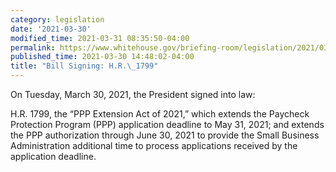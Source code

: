 ```yaml
---
category: legislation
date: '2021-03-30'
modified_time: 2021-03-31 08:35:50-04:00
permalink: https://www.whitehouse.gov/briefing-room/legislation/2021/03/30/press-release-bill-signing-h-r-1799/
published_time: 2021-03-30 14:48:02-04:00
title: "Bill Signing: H.R.\_1799"
---
```

 
On Tuesday, March 30, 2021, the President signed into law:

H.R. 1799, the “PPP Extension Act of 2021,” which extends the Paycheck
Protection Program (PPP) application deadline to May 31, 2021; and
extends the PPP authorization through June 30, 2021 to provide the Small
Business Administration additional time to process applications received
by the application deadline.
